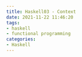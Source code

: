 ```yaml
---
title: Haskell03 - Context
date: 2021-11-22 11:46:20
tags:
- haskell 
- functional programming
categories:
- Haskell
---
```


# 
